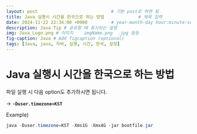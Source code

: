 ```yaml
---
layout: post                            # 기본 post로 하면 됨
title: Java 실행시 시간을 한국으로 하는 방법             # 제목 입력
date: 2024-11-22 22:34:00 +0900         # year-month-day hour:minute:second +0900     (+0900은 한국 시간)
description: Java Tip # 공유할 때 표시되는 설명
img: Java_Logo.png # 이미지    imgName.png  .jpg 등등
fig-caption: Java # Add figcaption (optional)
tags: [Java, java, 자바, 실행, 시간, 한국, 설정]
---
```

# Java 실행시 시간을 한국으로 하는 방법

파일 실행 시 다음 option도 추가하시면 됩니다.

→ **`-Duser.timezone=KST`**

Example)

```java
java -Duser.timezone=KST -Xms1G -Xmx4G -jar bootfile.jar
```